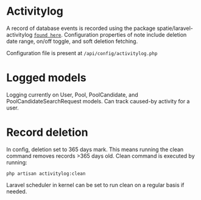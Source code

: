 # Activitylog

A record of database events is recorded using the package spatie/laravel-activitylog [`found here`](https://spatie.be/docs/laravel-activitylog/v4/introduction).
Configuration properties of note include deletion date range, on/off toggle, and soft deletion fetching.

Configuration file is present at `/api/config/activitylog.php`

# Logged models

Logging currently on User, Pool, PoolCandidate, and PoolCandidateSearchRequest models.
Can track caused-by activity for a user.

# Record deletion

In config, deletion set to 365 days mark. This means running the clean command removes records >365 days old.
Clean command is executed by running:

`php artisan activitylog:clean`

Laravel scheduler in kernel can be set to run clean on a regular basis if needed.
